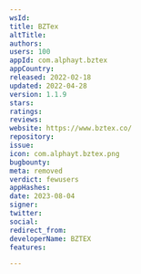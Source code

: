 ```yaml
---
wsId: 
title: BZTex
altTitle: 
authors: 
users: 100
appId: com.alphayt.bztex
appCountry: 
released: 2022-02-18
updated: 2022-04-28
version: 1.1.9
stars: 
ratings: 
reviews: 
website: https://www.bztex.co/
repository: 
issue: 
icon: com.alphayt.bztex.png
bugbounty: 
meta: removed
verdict: fewusers
appHashes: 
date: 2023-08-04
signer: 
twitter: 
social: 
redirect_from: 
developerName: BZTEX
features: 

---
```


